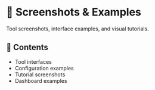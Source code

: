 # 📸 Screenshots & Examples

Tool screenshots, interface examples, and visual tutorials.

## 📁 Contents

- Tool interfaces
- Configuration examples
- Tutorial screenshots
- Dashboard examples
